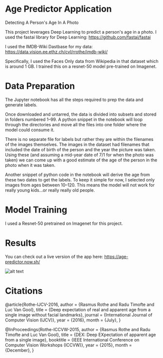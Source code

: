 # Age Predictor Application
Detecting A Person's Age In A Photo 

This project leverages Deep Learning to predict a person's age in a photo. I used the fastai library for Deep Learning: https://github.com/fastai/fastai

I used the IMDB-Wiki Dastbase for my data: https://data.vision.ee.ethz.ch/cvl/rrothe/imdb-wiki/

Specifically, I used the Faces Only data from Wikipedia in that dataset which is around 1 GB. I trained this on a resnet-50 model pre-trained on Imagenet.

# Data Preparation

The Jupyter notebook has all the steps required to prep the data and generate labels.

Once downloaded and untarred, the data is divided into subsets and stored in folders numbered 1–99. A python snippet in the notebook will loop through the directories and move all the files into one folder where the model could consume it.

There is no separate file for labels but rather they are within the filenames of the images themselves. The images in the dataset had filenames that included the date of birth of the person and the year the picture was taken. Using these (and assuming a mid-year date of 7/1 for when the photo was taken) we can come up with a good estimate of the age of the person in the photo when it was taken.

Another snippet of python code in the notebook will derive the age from these two dates to get the labels. To keep it simple for now, I selected only images from ages between 10–120. This means the model will not work for really young kids…or really really old people.

# Model Training

I used a Resnet-50 pretrained on Imagenet for this project.

# Results

You can check out a live version of the app here: https://age-predictor.now.sh/

![alt text](https://github.com/btahir/age-detector/blob/master/example-photo.jpg)


# Citations

@article{Rothe-IJCV-2016,
  author = {Rasmus Rothe and Radu Timofte and Luc Van Gool},
  title = {Deep expectation of real and apparent age from a single image without facial landmarks},
  journal = {International Journal of Computer Vision (IJCV)},
  year = {2016},
  month = {July},
}

@InProceedings{Rothe-ICCVW-2015,
  author = {Rasmus Rothe and Radu Timofte and Luc Van Gool},
  title = {DEX: Deep EXpectation of apparent age from a single image},
  booktitle = {IEEE International Conference on Computer Vision Workshops (ICCVW)},
  year = {2015},
  month = {December},
}





